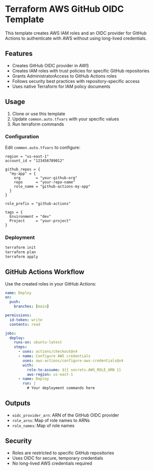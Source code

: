 # Terraform AWS GitHub OIDC Template

This template creates AWS IAM roles and an OIDC provider for GitHub Actions to authenticate with AWS without using long-lived credentials.

## Features

- Creates GitHub OIDC provider in AWS
- Creates IAM roles with trust policies for specific GitHub repositories
- Grants AdministratorAccess to GitHub Actions roles
- Follows security best practices with repository-specific access
- Uses native Terraform for IAM policy documents

## Usage

1. Clone or use this template
2. Update `common.auto.tfvars` with your specific values
3. Run terraform commands

### Configuration

Edit `common.auto.tfvars` to configure:

```hcl
region = "us-east-1"
account_id = "123456789012"

github_repos = {
  "my-app" = {
    org       = "your-github-org"
    repo      = "your-repo-name"
    role_name = "github-actions-my-app"
  }
}

role_prefix = "github-actions"

tags = {
  Environment = "dev"
  Project     = "your-project"
}
```

### Deployment

```bash
terraform init
terraform plan
terraform apply
```

## GitHub Actions Workflow

Use the created roles in your GitHub Actions:

```yaml
name: Deploy
on:
  push:
    branches: [main]

permissions:
  id-token: write
  contents: read

jobs:
  deploy:
    runs-on: ubuntu-latest
    steps:
      - uses: actions/checkout@v4
      - name: Configure AWS credentials
        uses: aws-actions/configure-aws-credentials@v4
        with:
          role-to-assume: ${{ secrets.AWS_ROLE_ARN }}
          aws-region: us-east-1
      - name: Deploy
        run: |
          # Your deployment commands here
```

## Outputs

- `oidc_provider_arn`: ARN of the GitHub OIDC provider
- `role_arns`: Map of role names to ARNs
- `role_names`: Map of role names

## Security

- Roles are restricted to specific GitHub repositories
- Uses OIDC for secure, temporary credentials
- No long-lived AWS credentials required